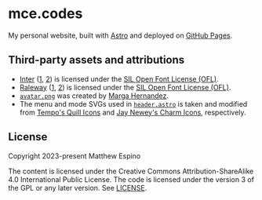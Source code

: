 # mce.codes

My personal website, built with [Astro](https://astro.build) and deployed on [GitHub Pages](https://pages.github.com).

## Third-party assets and attributions

- [Inter](https://rsms.me/inter) ([1](public/fonts/inter-v12-latin-400.woff2), [2](public/fonts/inter-v12-latin-500.woff2)) is licensed under the [SIL Open Font License (OFL)](https://scripts.sil.org/cms/scripts/page.php?site_id=nrsi&id=OFL).
- [Raleway](https://github.com/impallari/Raleway) ([1](public/fonts/raleway-v28-latin-500.woff2), [2](public/fonts/raleway-v28-latin-600.woff2)) is licensed under the [SIL Open Font License (OFL)](https://scripts.sil.org/cms/scripts/page.php?site_id=nrsi&id=OFL).
- [`avatar.png`](src/assets/avatar.png) was created by [Marga Hernandez](https://margahernandez.dorik.io).
- The menu and mode SVGs used in [`header.astro`](src/components/page/header.astro) is taken and modified from [Tempo's Quill Icons](https://github.com/yourtempo/tempo-quill-icons) and [Jay Newey's Charm Icons](https://github.com/jaynewey/charm-icons), respectively.

## License

Copyright 2023-present Matthew Espino

The content is licensed under the Creative Commons Attribution-ShareAlike 4.0 International Public License. The code is licensed under the version 3 of the GPL or any later version. See [LICENSE](LICENSE).
